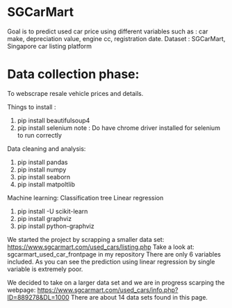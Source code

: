 # SGCarMart
Goal is to predict used car price using different variables such as : car make, depreciation value, engine cc, registration date.
Dataset : SGCarMart, Singapore car listing platform


# Data collection phase: 
To webscrape resale vehicle prices and details.

Things to install :
1) pip install beautifulsoup4 
2) pip install selenium
note : Do have chrome driver installed for selenium to run correctly


Data cleaning and analysis:
1) pip install pandas
2) pip install numpy
3) pip install seaborn
4) pip install matpoltlib

Machine learning:
Classification tree
Linear regression
1) pip install -U scikit-learn
2) pip install graphviz
3) pip install python-graphviz


We started the project by scrapping a smaller data set:
https://www.sgcarmart.com/used_cars/listing.php
Take a look at: sgcarmart_used_car_frontpage in my repository
There are only 6 variables included.
As you can see the prediction using linear regression by single variable is extremely poor.

We decided to take on a larger data set and we are in progress scarping the webpage:
https://www.sgcarmart.com/used_cars/info.php?ID=889278&DL=1000
There are about 14 data sets found in this page.









